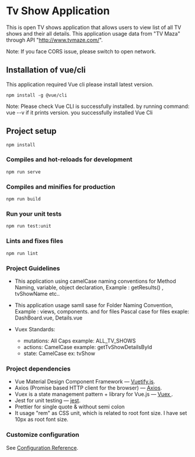 # Tv Show Application
This is open TV shows application that allows users to view list of all TV shows and their all details. This application usage data from "TV Maza" through API "http://www.tvmaze.com/".

Note: If you face CORS issue, please switch to open network.

## Installation of vue/cli
This application required Vue cli please install latest version. 

```
npm install -g @vue/cli
```
Note: Please check Vue CLI is successfully installed. by running command: vue --v
if it prints version. you successfully installed Vue Cli

## Project setup
```
npm install
```

### Compiles and hot-reloads for development
```
npm run serve
```

### Compiles and minifies for production
```
npm run build
```

### Run your unit tests
```
npm run test:unit
```

### Lints and fixes files
```
npm run lint
```
### Project Guidelines
* This application using camelCase naming conventions for Method Naming, variable, object declaration,
Example : getResults() , tvShowName etc..

* This application usage samll sase for Folder Naming Convention, Example : views, components.
and for files Pascal case for files exaple: DashBoard.vue, Details.vue

* Vuex Standards: 
    * mutations: All Caps example: ALL_TV_SHOWS
    * actions: CamelCase example: getTvShowDetailsById 
    * state: CamelCase ex: tvShow

### Project dependencies
* Vue Material Design Component Framework — [Vuetify.js](https://vuetifyjs.com/en/).
* Axios (Promise based HTTP client for the browser) — [Axios](https://www.npmjs.com/package/axios/).
* Vuex is a state management pattern + library for Vue.js — [Vuex ](https://vuex.vuejs.org/).
* Jest for unit testing — [jest](https://jestjs.io/).
* Prettier for single quote & without semi colon
* It usage "rem" as CSS unit, which is related to root font size. I have set 10px as root font size.

### Customize configuration
See [Configuration Reference](https://cli.vuejs.org/config/).
